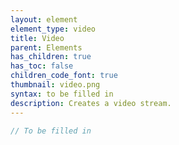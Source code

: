 ```yaml
---
layout: element
element_type: video
title: Video
parent: Elements
has_children: true
has_toc: false
children_code_font: true
thumbnail: video.png
syntax: to be filled in
description: Creates a video stream.
---
```


```javascript
// To be filled in
```


